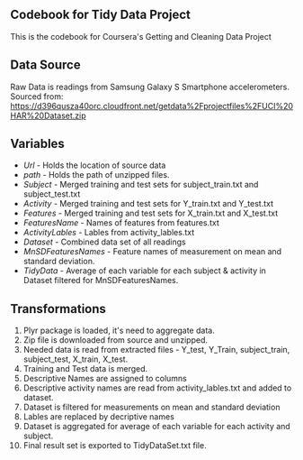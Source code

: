 ## Codebook for Tidy Data Project
This is the codebook for Coursera's Getting and Cleaning Data Project

## Data Source
Raw Data is readings from Samsung Galaxy S Smartphone accelerometers. Sourced from:
https://d396qusza40orc.cloudfront.net/getdata%2Fprojectfiles%2FUCI%20HAR%20Dataset.zip

## Variables

 - *Url* - Holds the location of source data
 - *path* - Holds the path of unzipped files.
 - *Subject* - Merged training and test sets for subject_train.txt and subject_test.txt
 - *Activity* - Merged training and test sets for Y_train.txt and Y_test.txt
 - *Features* - Merged training and test sets for X_train.txt and X_test.txt
 - *FeaturesName* - Names of features from features.txt
 - *ActivityLables* - Lables from activity_lables.txt
 - *Dataset* - Combined data set of all readings
 - *MnSDFeaturesNames* - Feature names of measurement on mean and standard deviation.
 - *TidyData* - Average of each variable for each subject & activity in Dataset filtered for MnSDFeaturesNames.

## Transformations

 1. Plyr package is loaded, it's need to aggregate data.
 2. Zip file is downloaded from source and unzipped.
 3. Needed data is read from extracted files - Y_test, Y_Train, subject_train, subject_test, X_train, X_test.
 4. Training and Test data is merged.
 5. Descriptive Names are assigned to columns
 6. Descriptive activity names are read from activity_lables.txt and added to dataset.
 7. Dataset is filtered for measurements on mean and standard deviation
 8. Lables are replaced by decriptive names
 9. Dataset is aggregated for average of each variable for each activity and subject.
 10. Final result set is exported to TidyDataSet.txt file.